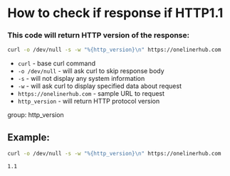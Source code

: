 # How to check if response if HTTP1.1

### This code will return HTTP version of the response:

```bash
curl -o /dev/null -s -w "%{http_version}\n" https://onelinerhub.com
```

- `curl` - base curl command
- `-o /dev/null` - will ask curl to skip response body
- `-s` - will not display any system information
- `-w` - will ask curl to display specified data about request
- `https://onelinerhub.com` - sample URL to request
- `http_version` - will return HTTP protocol version

group: http_version

## Example: 
```bash
curl -o /dev/null -s -w "%{http_version}\n" https://onelinerhub.com
```
```
1.1
```

